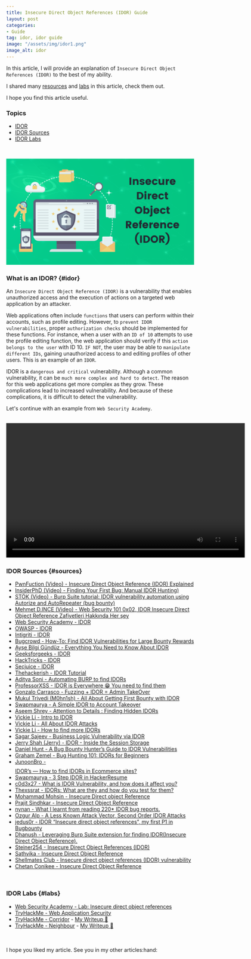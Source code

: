 ```yaml
---
title: Insecure Direct Object References (IDOR) Guide
layout: post
categories:
- Guide
tag: idor, idor guide
image: "/assets/img/idor1.png"
image_alt: idor
---
```


In this article, I will provide an explanation of  `Insecure Direct Object References (IDOR)` to the best of my ability.

I shared many [resources](#sources) and [labs](#labs) in this article, check them out. 

I hope you find this article useful.


### Topics

- [IDOR](#idor) <br>
- [IDOR Sources](#sources) <br>
- [IDOR Labs](#labs) <br>



<br>

![sqli](/assets/video/idor-guide/idor.png)

### What is an IDOR? {#idor}
An `Insecure Direct Object Reference (IDOR)` is a vulnerability that enables unauthorized access and the execution of actions on a targeted web application by an attacker.

Web applications often include `functions` that users can perform within their accounts, such as profile editing. However, to `prevent IDOR vulnerabilities`, proper `authorization checks` should be implemented for these functions. For instance, when a user with an `ID of 10` attempts to use the profile editing function, the web application should verify if this `action belongs to the user` with ID 10. `IF NOT`, the user may be able to `manipulate different IDs`, gaining unauthorized access to and editing profiles of other users. This is an example of an `IDOR`.

IDOR is a `dangerous and critical` vulnerability. Although a common vulnerability, it can be `much more complex and hard to detect`. The reason for this web applications get more complex as they grow. These complications lead to increased vulnerability. And because of these complications, it is difficult to detect the vulnerability.

Let's continue with an example from `Web Security Academy`.

<br>

<video width="640" height="360" controls>
  <source src="/assets/video/idor-guide/IDOR.mp4" type="video/mp4">
</video>


<br>

### IDOR Sources {#sources}

- [PwnFuction (Video) - Insecure Direct Object Reference (IDOR) Explained](https://www.youtube.com/watch?v=rloqMGcPMkI)
- [InsiderPhD (Video) - Finding Your First Bug: Manual IDOR Hunting)](https://www.youtube.com/watch?v=gINAtzdccts)
- [STÖK (Video) - Burp Suite tutorial: IDOR vulnerability automation using Autorize and AutoRepeater (bug bounty)](https://www.youtube.com/watch?v=3K1-a7dnA60&t=260s)
- [Mehmet D.INCE (Video) - Web Security 101 0x02, IDOR Insecure Direct Object Reference Zafiyetleri Hakkında Her şey](https://youtu.be/TsJ2XPuGe1k)
- [Web Security Academy - IDOR](https://portswigger.net/web-security/access-control/idor)
- [OWASP - IDOR](https://owasp.org/www-project-web-security-testing-guide/latest/4-Web_Application_Security_Testing/05-Authorization_Testing/04-Testing_for_Insecure_Direct_Object_References)
- [Intigriti - IDOR](https://blog.intigriti.com/hackademy/idor/)
- [Bugcrowd - How-To: Find IDOR Vulnerabilities for Large Bounty Rewards](https://www.bugcrowd.com/blog/how-to-find-idor-insecure-direct-object-reference-vulnerabilities-for-large-bounty-rewards/)
- [Ayşe Bilgi Gündüz - Everything You Need to Know About IDOR](https://medium.com/@aysebilgegunduz/everything-you-need-to-know-about-idor-insecure-direct-object-references-375f83e03a87)
- [Geeksforgeeks - IDOR](https://www.geeksforgeeks.org/insecure-direct-object-reference-idor-vulnerability/?ref=gcse)
- [HackTricks - IDOR](https://book.hacktricks.xyz/pentesting-web/idor)
- [Secjuice - IDOR ](https://www.secjuice.com/idor-insecure-direct-object-reference-definition/)
- [Thehackerish - IDOR Tutorial](https://thehackerish.com/idor-tutorial-hands-on-owasp-top-10-training/)
- [Aditya Soni - Automating BURP to find IDORs](https://medium.com/cyberverse/automating-burp-to-find-idors-2b3dbe9fa0b8)
- [ProfessorXSS - IDOR is Everywhere 😁 You need to find them](https://cyberweapons.medium.com/idor-is-everywhere-you-need-to-find-them-3ed12435c9de)
- [Gonzalo Carrasco - Fuzzing + IDOR = Admin TakeOver](https://medium.com/@gonzalocarrascosec/fuzzing-idor-admin-takeover-5343bb8f436e)
- [Mukul Trivedi (M0hn1sh) - All About Getting First Bounty with IDOR](https://infosecwriteups.com/all-about-getting-first-bounty-with-idor-849db2828c8)
- [Swapmaurya - A Simple IDOR to Account Takeover](https://medium.com/@swapmaurya20/a-simple-idor-to-account-takeover-88b8a1d2ec24)
- [Aseem Shrey - Attention to Details : Finding Hidden IDORs](https://aseem-shrey.medium.com/attention-to-details-a-curious-case-of-multiple-idors-5a4417ba8848)
- [Vickie Li - Intro to IDOR](https://vickieli.medium.com/intro-to-idor-9048453a3e5d)
- [Vickie Li - All About IDOR Attacks](https://betterprogramming.pub/all-about-idor-attacks-64c4203b518e)
- [Vickie Li - How to find more IDORs](https://vickieli.medium.com/how-to-find-more-idors-ae2db67c9489)
- [Sagar Sajeev - Business Logic Vulnerability via IDOR](https://sagarsajeev.medium.com/business-logic-vulnerability-via-idor-6d510f1caea9)
- [Jerry Shah (Jerry) - IDOR - Inside the Session Storage](https://shahjerry33.medium.com/idor-inside-the-session-storage-88af485fc899)
- [Daniel Hunt - A Bug Bounty Hunter’s Guide to IDOR Vulnerabilities](https://medium.com/techiepedia/an-bug-bounty-hunters-guide-to-idor-vulnerabilities-27012bbccd7)
- [Graham Zemel - Bug Hunting 101: IDORs for Beginners](https://thegrayarea.tech/bug-hunting-101-idors-for-beginners-40a43f7055ea)
- [JunoonBro - $$$$ IDOR’s — How to find IDORs in Ecommerce sites?](https://junoonbro.medium.com/idors-how-to-find-idors-in-ecommerce-sites-d112bd946fcf)
- [Swapmaurya - 3 Step IDOR in HackerResume](https://medium.com/@swapmaurya20/3-step-idor-in-hackerresume-a365f2632996)
- [c0d3x27 - What is IDOR Vulnerability, and how does it affect you?](https://infosecwriteups.com/what-is-idor-vulnerability-and-how-does-it-affect-you-85431d10f8fb)
- [Thexssrat - IDORs: What are they and how do you test for them?](https://thexssrat.medium.com/idors-what-are-they-and-how-do-you-test-for-them-885c9df4af36)
- [Mohammad Mohsin - Insecure Direct object Reference](https://ms-official5878.medium.com/insecure-direct-object-reference-6cbe6dc2f47e)
- [Prajit Sindhkar - Insecure Direct Object Reference](https://sapt.medium.com/insecure-direct-object-reference-cyber-sapiens-internship-task-18-986a5824c797)
- [nynan - What I learnt from reading 220* IDOR bug reports.](https://medium.com/@nynan/what-i-learnt-from-reading-220-idor-bug-reports-6efbea44db7)
- [Ozgur Alp - A Less Known Attack Vector, Second Order IDOR Attacks](https://ozguralp.medium.com/a-less-known-attack-vector-second-order-idor-attacks-14468009781a)
- [jedus0r - IDOR “Insecure direct object references”, my first P1 in Bugbounty](https://medium.com/@jedus0r/idor-insecure-direct-object-references-my-first-p1-in-bugbounty-fb01f50e25df)
- [Dhanush - Leveraging Burp Suite extension for finding IDOR(Insecure Direct Object Reference).](https://infosecwriteups.com/leveraging-burp-suite-extension-for-finding-idor-insecure-direct-object-reference-2653f9b89fd4)
- [Steiner254 - Insecure Direct Object References (IDOR)](https://medium.com/@Steiner254/insecure-direct-object-references-idor-16bf0b981b90)
- [Sathvika - Insecure Direct Object Reference](https://medium.com/@sathvika03/insecure-direct-object-reference-2506ecd37a83)
- [Shellmates Club - Insecure direct object references (IDOR) vulnerability](https://shellmates.medium.com/insecure-direct-object-references-idor-vulnerability-aa48ad99b8c8)
- [Chetan Conikee - Insecure Direct Object Reference](https://chetan-conikee.medium.com/insecure-direct-object-reference-c33bb851da05)


<br>

### IDOR Labs {#labs}

- [Web Security Academy - Lab: Insecure direct object references](https://portswigger.net/web-security/access-control/lab-insecure-direct-object-references)
- [TryHackMe - Web Application Security](https://tryhackme.com/room/introwebapplicationsecurity)
- [TryHackMe - Corridor](https://tryhackme.com/room/corridor) - [My Writeup :punch:](https://mr0wido.github.io/tryhackme-corridor/)
- [TryHackMe - Neighbour](https://tryhackme.com/room/neighbour) - [My Writeup :punch:](https://mr0wido.github.io/tryhackme-neighbour/)


<br>
<br>
I hope you liked my article. See you in my other articles:hand:
